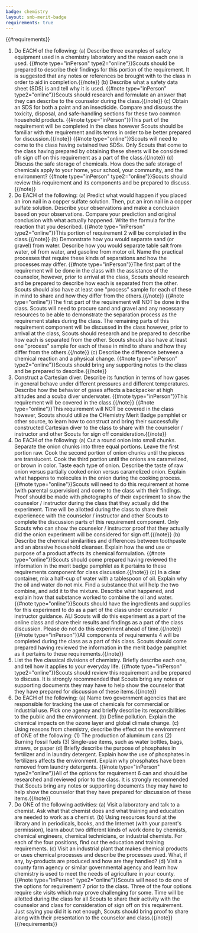 ```yaml
---
badge: chemistry
layout: smb-merit-badge
requirements: true
---
```


{{#requirements}}
1. Do EACH of the following:
    (a) Describe three examples of safety equipment used in a chemistry laboratory and the reason each one is used.
        {{#note type="inPerson" type2="online"}}Scouts should be prepared to describe their findings for this portion of the requirement. It is suggested that any notes or references be brought with to the class in order to aid in completion.{{/note}}
    (b) Describe what a safety data sheet (SDS) is and tell why it is used.
        {{#note type="inPerson" type2="online"}}Scouts should research and formulate an answer that they can describe to the counselor during the class.{{/note}}
    (c) Obtain an SDS for both a paint and an insecticide. Compare and discuss the toxicity, disposal, and safe-handling sections for these two common household products.
        {{#note type="inPerson"}}This part of the requirement will be completed in the class however Scouts should be familiar with the requirement and its terms in order to be better prepared for discussion.{{/note}}
        {{#note type="online"}}Scouts will need to come to the class having ovtained two SDSs. Only Scouts that come to the class having prepared by obtaining these sheets will be considered ofr sign off on this requirement as a part of the class.{{/note}}
    (d) Discuss the safe storage of chemicals. How does the safe storage of chemicals apply to your home, your school, your community, and the environment?
        {{#note type="inPerson" type2="online"}}Scouts should review this requirement and its components and be prepared to discuss.{{/note}}
2. Do EACH of the following:
    (a) Predict what would happen if you placed an iron nail in a copper sulfate solution. Then, put an iron nail in a copper sulfate solution. Describe your observations and make a conclusion based on your observations. Compare your prediction and original conclusion with what actually happened. Write the formula for the reaction that you described.
        {{#note type="inPerson" type2="online"}}This portion of requirement 2 will be completed in the class.{{/note}}
    (b) Demonstrate how you would separate sand (or gravel) from water. Describe how you would separate table salt from water, oil from water, and gasoline from motor oil. Name the practical processes that require these kinds of separations and how the processes may differ.
        {{#note type="inPerson"}}The first part of the requirement will be done in the class with the assistance of the counselor, however, prior to arrival at the class, Scouts should research and be prepared to describe how each is separated from the other. Scouts should also have at least one "process" sample for each of these in mind to share and how they differ from the others.{{/note}}
        {{#note type="online"}}The first part of the requirement will NOT be done in the class.  Scouts will need to procure sand and gravel and any necessary resources to be able to demonstrate the separation process as the requirement states during the class. The remaining parts of this requirement component will be discussed in the class however, prior to arrival at the class, Scouts should research and be prepared to describe how each is separated from the other. Scouts should also have at least one "process" sample for each of these in mind to share and how they differ from the others.{{/note}}
    (c) Describe the difference between a chemical reaction and a physical change.
        {{#note type="inPerson" type2="online"}}Scouts should bring any supporting notes to the class and be prepared to describe.{{/note}}
3. Construct a Cartesian diver. Describe its function in terms of how gases in general behave under different pressures and different temperatures. Describe how the behavior of gases affects a backpacker at high altitudes and a scuba diver underwater.
    {{#note type="inPerson"}}This requirement will be covered in the class.{{/note}}
    {{#note type="online"}}This requirement will NOT be covered in the class however, Scouts should utilize the CHemistry Merit Badge pamphlet or other source, to learn how to construct and bring their successfully constructed Cartesian diver to the class to share with the counselor / instructor and other Scouts for sign off consideration.{{/note}}
4. Do EACH of the following:
    (a) Cut a round onion into small chunks. Separate the onion chunks into three equal portions. Leave the first portion raw. Cook the second portion of onion chunks until the pieces are translucent. Cook the third portion until the onions are caramelized, or brown in color. Taste each type of onion. Describe the taste of raw onion versus partially cooked onion versus caramelized onion. Explain what happens to molecules in the onion during the cooking process.
        {{#note type="online"}}Scouts will need to do this requirement at home (with parental supervision) and come to the class with their findings.  Proof should be made with photographs of their experiment to show the counselor / instructor during the class that they actually did the experiment. Time will be allotted during the class to share their experienece with the counselor / instructor and other Scouts to complete the discussion parts of this requirement component. Only Scouts who can show the counselor / instructor proof that they actually did the onion experiment will be considered for sign off.{{/note}}
    (b) Describe the chemical similarities and differences between toothpaste and an abrasive household cleanser. Explain how the end use or purpose of a product affects its chemical formulation.
        {{#note type="online"}}Scouts should come prepared having reviewed the information in the merit badge pamphlet as it pertains to these requirements component for class discussion.{{/note}}
    (c) In a clear container, mix a half-cup of water with a tablespoon of oil. Explain why the oil and water do not mix. Find a substance that will help the two combine, and add it to the mixture. Describe what happened, and explain how that substance worked to combine the oil and water.
        {{#note type="online"}}Scouts should have the ingredients and supplies for this experiment to do as a part of the class under counselor / instructor guidance.  ALl Scouts will do this experiment as a part of the online class and share their results and findings as a part of the class discussion. Please do not do this experiment ahead of time.{{/note}}
    {{#note type="inPerson"}}All components of requirements 4 will be completed during the class as a part of this class. Scouts should come prepared having reviewed the information in the merit badge pamphlet as it pertains to these requirements.{{/note}}
5. List the five classical divisions of chemistry. Briefly describe each one, and tell how it applies to your everyday life.
    {{#note type="inPerson" type2="online"}}Scouts should review this requirement and be prepared to discuss. It is strongly recommended that Scouts bring any notes or supporting documents they may have to help show the counselor that they have prepared for discussion of these items.{{/note}}
6. Do EACH of the following:
    (a) Name two government agencies that are responsible for tracking the use of chemicals for commercial or industrial use. Pick one agency and briefly describe its responsibilities to the public and the environment.
    (b) Define pollution. Explain the chemical impacts on the ozone layer and global climate change.
    (c) Using reasons from chemistry, describe the effect on the environment of ONE of the following:
        (1) The production of aluminum cans
        (2) Burning fossil fuels
        (3) Single-use items, such as water bottles, bags, straws, or paper
    (d) Briefly describe the purpose of phosphates in fertilizer and in laundry detergent. Explain how the use of phosphates in fertilizers affects the environment. Explain why phosphates have been removed from laundry detergents.
    {{#note type="inPerson" type2="online"}}All of the options for requirement 6 can and should be researched and reviewed prior to the class. It is strongly recommended that Scouts bring any notes or supporting documents they may have to help show the counselor that they have prepared for discussion of these items.{{/note}}
7. Do ONE of the following activities:
    (a) Visit a laboratory and talk to a chemist. Ask what that chemist does and what training and education are needed to work as a chemist.
    (b) Using resources found at the library and in periodicals, books, and the Internet (with your parent's permission), learn about two different kinds of work done by chemists, chemical engineers, chemical technicians, or industrial chemists. For each of the four positions, find out the education and training requirements.
    (c) Visit an industrial plant that makes chemical products or uses chemical processes and describe the processes used. What, if any, by-products are produced and how are they handled?
    (d) Visit a county farm agency or similar governmental agency and learn how chemistry is used to meet the needs of agriculture in your county.
    {{#note type="inPerson" type2="online"}}Scouts will need to do one of the options for requirement 7 prior to the class. Three of the four options require site visits which may prove challenging for some. Time will be allotted during the class for all Scouts to share their activity with the counselor and class for consideration of sign off on this requirement. Just saying you did it is not enough, Scouts should bring proof to share along with their presentation to the counselor and class.{{/note}}
{{/requirements}}
